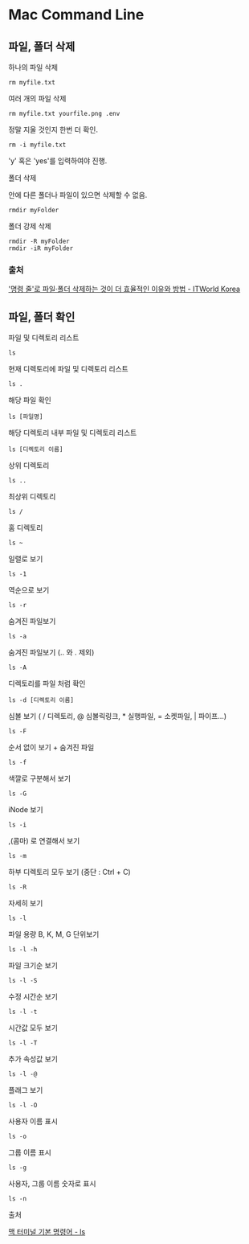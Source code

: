 # Mac Command Line

## 파일, 폴더 삭제

하나의 파일 삭제

```
rm myfile.txt
```

여러 개의 파일 삭제

```
rm myfile.txt yourfile.png .env
```

정말 지울 것인지 한번 더 확인.

```
rm -i myfile.txt
```

'y' 혹은 'yes'를 입력하여야 진행.

폴더 삭제

안에 다른 폴더나 파일이 있으면 삭제할 수 없음.

```
rmdir myFolder
```


폴더 강제 삭제

```
rmdir -R myFolder
rmdir -iR myFolder
```

### 출처

['명령 줄'로 파일·폴더 삭제하는 것이 더 효율적인 이유와 방법 - ITWorld Korea](https://www.itworld.co.kr/news/162320)

## 파일, 폴더 확인

파일 및 디렉토리 리스트

```
ls
```

현재 디렉토리에 파일 및 디렉토리 리스트

```
ls .
```

해당 파일 확인

```
ls [파일명]
```

해당 디렉토리 내부 파일 및 디렉토리 리스트

```
ls [디렉토리 이름]
```

상위 디렉토리

```
ls ..
```

최상위 디렉토리

```
ls /
```

홈 디렉토리

```
ls ~
```

일렬로 보기

```
ls -1
```

역순으로 보기

```
ls -r
```

숨겨진 파일보기

```
ls -a
```

숨겨진 파일보기 (.. 와 . 제외)

```
ls -A
```

디렉토리를 파일 처럼 확인

```
ls -d [디렉토리 이름]
```

심볼 보기 ( / 디렉토리, @ 심볼릭링크, \* 실행파일, = 소켓파일, | 파이프...)

```
ls -F
```

순서 없이 보기 + 숨겨진 파일

```
ls -f
```

색깔로 구분해서 보기

```
ls -G
```

iNode 보기

```
ls -i
```

,(콤마) 로 연결해서 보기

```
ls -m
```

하부 디렉토리 모두 보기 (중단 : Ctrl + C)

```
ls -R
```

자세히 보기

```
ls -l
```

파일 용량 B, K, M, G 단위보기

```
ls -l -h
```

파일 크기순 보기

```
ls -l -S
```

수정 시간순 보기

```
ls -l -t
```

시간값 모두 보기

```
ls -l -T
```

추가 속성값 보기

```
ls -l -@
```

플래그 보기

```
ls -l -O
```

사용자 이름 표시

```
ls -o
```

그룹 이름 표시

```
ls -g
```

사용자, 그룹 이름 숫자로 표시

```
ls -n
```

출처

[맥 터미널 기본 명령어 - ls](https://jh-make.tistory.com/2)